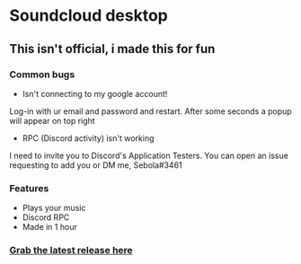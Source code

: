 # Soundcloud desktop

## This isn't official, i made this for fun

### Common bugs

- Isn't connecting to my google account!

Log-in with ur email and password and restart. After some seconds a popup will appear on top right

- RPC (Discord activity) isn't working  

I need to invite you to Discord's Application Testers. You can open an issue requesting to add you or DM me, Sebola#3461

### Features

- Plays your music
- Discord RPC
- Made in 1 hour

### [Grab the latest release here](https://github.com/Sebola3461/soundcloud-desktop/releases/tag/Beta/latest)
